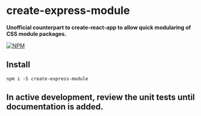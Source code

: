 # create-express-module

**Unofficial counterpart to create-react-app to allow quick modularing of CSS module packages.**

[![NPM](https://nodei.co/npm/create-express-module.png?stars=true&downloads=true)](https://nodei.co/npm/create-express-module/)

## Install

`npm i -S create-express-module`

## In active development, review the unit tests until documentation is added.
